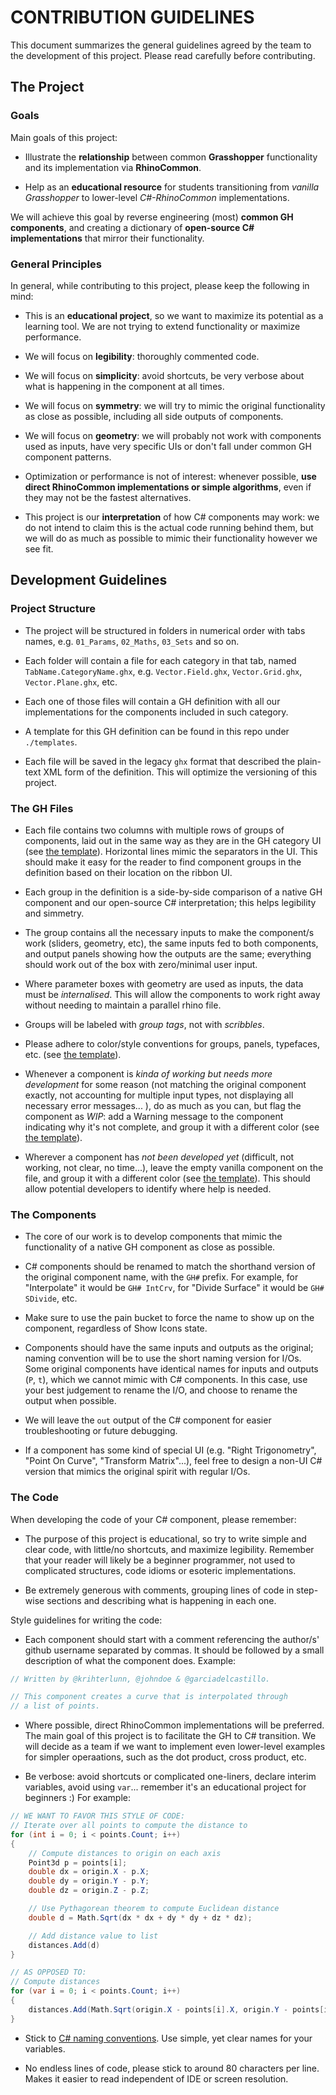 # CONTRIBUTION GUIDELINES

This document summarizes the general guidelines agreed by the team to the development of this project. Please read carefully before contributing.

## The Project

### Goals

Main goals of this project:

- Illustrate the **relationship** between common **Grasshopper** functionality and its implementation via **RhinoCommon**.

- Help as an **educational resource** for students transitioning from _vanilla Grasshopper_ to lower-level _C#-RhinoCommon_ implementations.

We will achieve this goal by reverse engineering (most) **common GH components**, and creating a dictionary of **open-source C# implementations** that mirror their functionality. 

### General Principles

In general, while contributing to this project, please keep the following in mind:

- This is an **educational project**, so we want to maximize its potential as a learning tool. We are not trying to extend functionality or maximize performance. 

- We will focus on **legibility**: thoroughly commented code. 

- We will focus on **simplicity**: avoid shortcuts, be very verbose about what is happening in the component at all times.

- We will focus on **symmetry**: we will try to mimic the original functionality as close as possible, including all side outputs of components. 

- We will focus on **geometry**: we will probably not work with components used as inputs, have very specific UIs or don't fall under common GH component patterns. 

- Optimization or performance is not of interest: whenever possible, **use direct RhinoCommon implementations or simple algorithms**, even if they may not be the fastest alternatives.

- This project is our **interpretation** of how C# components may work: we do not intend to claim this is the actual code running behind them, but we will do as much as possible to mimic their functionality however we see fit. 

## Development Guidelines

### Project Structure

- The project will be structured in folders in numerical order with tabs names, e.g. `01_Params`, `02_Maths`, `03_Sets` and so on. 

- Each folder will contain a file for each category in that tab, named `TabName.CategoryName.ghx`, e.g. `Vector.Field.ghx`, `Vector.Grid.ghx`, `Vector.Plane.ghx`, etc. 

- Each one of those files will contain a GH definition with all our implementations for the components included in such category. 

- A template for this GH definition can be found in this repo under `./templates`.

- Each file will be saved in the legacy `ghx` format that described the plain-text XML form of the definition. This will optimize the versioning of this project.

### The GH Files

- Each file contains two columns with multiple rows of groups of components, laid out in the same way as they are in the GH category UI (see [the template](templates/Template.ghx)). Horizontal lines mimic the separators in the UI. This should make it easy for the reader to find component groups in the definition based on their location on the ribbon UI.  

- Each group in the definition is a side-by-side comparison of a native GH component and our open-source C# interpretation; this helps legibility and simmetry.

- The group contains all the necessary inputs to make the component/s work (sliders, geometry, etc), the same inputs fed to both components, and output panels showing how the outputs are the same; everything should work out of the box with zero/minimal user input.

- Where parameter boxes with geometry are used as inputs, the data must be _internalised_. This will allow the components to work right away without needing to maintain a parallel rhino file. 

- Groups will be labeled with _group tags_, not with _scribbles_.

- Please adhere to color/style conventions for groups, panels, typefaces, etc. (see [the template](templates/Template.ghx)).

- Whenever a component is _kinda of working but needs more development_ for some reason (not matching the original component exactly, not accounting for multiple input types, not displaying all necessary error messages... ), do as much as you can, but flag the component as _WIP_: add a Warning message to the component indicating why it's not complete, and group it with a different color (see [the template](templates/Template.ghx)).

- Wherever a component has _not been developed yet_ (difficult, not working, not clear, no time...), leave the empty vanilla component on the file, and group it with a different color (see [the template](templates/Template.ghx)). This should allow potential developers to identify where help is needed. 

### The Components

- The core of our work is to develop components that mimic the functionality of a native GH component as close as possible. 

- C# components should be renamed to match the shorthand version of the original component name, with the `GH#` prefix. For example, for "Interpolate" it would be `GH# IntCrv`, for "Divide Surface" it would be `GH# SDivide`, etc. 

- Make sure to use the pain bucket to force the name to show up on the component, regardless of Show Icons state.

- Components should have the same inputs and outputs as the original; naming convention will be to use the short naming version for I/Os. Some original components have identical names for inputs and outputs (`P`, `t`), which we cannot mimic with C# components. In this case, use your best judgement to rename the I/O, and choose to rename the output when possible. 

- We will leave the `out` output of the C# component for easier troubleshooting or future debugging.

- If a component has some kind of special UI (e.g. "Right Trigonometry", "Point On Curve", "Transform Matrix"...), feel free to design a non-UI C# version that mimics the original spirit with regular I/Os.
 
### The Code

When developing the code of your C# component, please remember:

- The purpose of this project is educational, so try to write simple and clear code, with little/no shortcuts, and maximize legibility. Remember that your reader will likely be a beginner programmer, not used to complicated structures, code idioms or esoteric implementations. 

- Be extremely generous with comments, grouping lines of code in step-wise sections and describing what is happening in each one. 

Style guidelines for writing the code:

- Each component should start with a comment referencing the author/s' github username separated by commas. It should be followed by a small description of what the component does. Example:

``` csharp
// Written by @krihterlunn, @johndoe & @garciadelcastillo.

// This component creates a curve that is interpolated through
// a list of points. 
```

- Where possible, direct RhinoCommon implementations will be preferred. The main goal of this project is to facilitate the GH to C# transition. We will decide as a team if we want to implement even lower-level examples for simpler operaations, such as the dot product, cross product, etc. 

- Be verbose: avoid shortcuts or complicated one-liners, declare interim variables, avoid using `var`... remember it's an educational project for beginners :) For example:
``` csharp
// WE WANT TO FAVOR THIS STYLE OF CODE:
// Iterate over all points to compute the distance to
for (int i = 0; i < points.Count; i++) 
{
    // Compute distances to origin on each axis
    Point3d p = points[i];
    double dx = origin.X - p.X;
    double dy = origin.Y - p.Y;
    double dz = origin.Z - p.Z;

    // Use Pythagorean theorem to compute Euclidean distance
    double d = Math.Sqrt(dx * dx + dy * dy + dz * dz);

    // Add distance value to list
    distances.Add(d)
}

// AS OPPOSED TO:
// Compute distances
for (var i = 0; i < points.Count; i++) 
{
    distances.Add(Math.Sqrt(origin.X - points[i].X, origin.Y - points[i].Y, origin.Y - points[i].Y));
}
```

- Stick to [C# naming conventions](https://github.com/ktaranov/naming-convention/blob/master/C%23%20Coding%20Standards%20and%20Naming%20Conventions.md). Use simple, yet clear names for your variables. 

- No endless lines of code, please stick to around 80 characters per line. Makes it easier to read independent of IDE or screen resolution.
